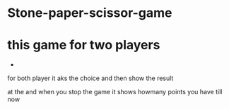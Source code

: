 # Stone-paper-scissor-game

# this game for two players
-
for both player it aks the choice and then show the result

at the and when you stop the game it shows howmany points you have till now
